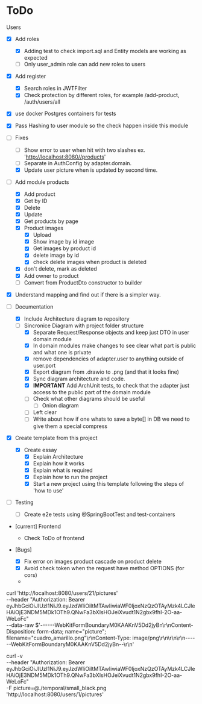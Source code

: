 # ToDo

Users

- [X] Add roles
  - [X] Adding test to check import.sql and Entity models are working as expected
  - [ ] Only user_admin role can add new roles to users

- [X] Add register
  - [X] Search roles in JWTFilter
  - [X] Check protection by different roles, for example /add-product, /auth/users/all

- [X] use docker Postgres containers for tests

- [X] Pass Hashing to user module so the check happen inside this module

- [ ] Fixes
  - [ ] Show error to user when hit with two slashes ex. '<http://localhost:8080//products>'
  - [ ] Separate in AuthConfig by adapter.domain.
  - [X] Update user picture when is updated by second time.

- [ ] Add module products
  - [X] Add product
  - [X] Get by ID
  - [X] Delete
  - [X] Update
  - [X] Get products by page
  - [X] Product images
    - [X] Upload
    - [X] Show image by id image
    - [X] Get images by product id
    - [X] delete image by id
    - [X] check delete images when product is deleted
  - [X] don't delete, mark as deleted
  - [X] Add owner to product
  - [ ] Convert from ProductDto constructor to builder

- [X] Understand mapping and find out if there is a simpler way.

- [ ] Documentation
  - [X] Include Architecture diagram to repository
  - [ ] Sincronice Diagram with project folder structure
    - [X] Separate Request/Response objects and keep just DTO in user domain module
    - [X] In domain modules make changes to see clear what part is public and what one is private
    - [X] remove dependencies of adapter.user to anything outside of user.port
    - [X] Export diagram from .drawio to .png (and that it looks fine)
    - [X] Sync diagram architecture and code.
    - [X] **IMPORTANT** Add ArchUnit tests, to check that the adapter just access to the public part of the domain module
    - [ ] Check what other diagrams should be useful
      - [ ] Onion diagram
    - [ ] Left clear
    - [ ] Write about how if one whats to save a byte[] in DB we need to give them a special compress

- [X] Create template from this project
  - [X] Create essay
    - [X] Explain Architecture
    - [X] Explain how it works
    - [X] Explain what is required
    - [X] Explain how to run the project
    - [X] Start a new project using this template following the steps of 'how to use'

- [ ] Testing
  - [ ] Create e2e tests using @SpringBootTest and test-containers

- [current] Frontend
  - Check ToDo of frontend

- [Bugs]
  - [X] Fix error on images product cascade on product delete
  - [X] Avoid check token when the request have method OPTIONS (for cors)
  - 

curl 'http://localhost:8080/users/21/pictures' \
  --header "Authorization: Bearer eyJhbGciOiJIUzI1NiJ9.eyJzdWIiOiItMTAwIiwiaWF0IjoxNzQzOTAyMzk4LCJleHAiOjE3NDM5MDk1OTh9.QNwFa3bXIsHOJeiXvudt1N2gbx9fhI-2O-aa-WeLoFc" \
  --data-raw $'------WebKitFormBoundaryM0KAAKnV5Dd2jyBn\r\nContent-Disposition: form-data; name="picture"; filename="cuadro_amarillo.png"\r\nContent-Type: image/png\r\n\r\n\r\n------WebKitFormBoundaryM0KAAKnV5Dd2jyBn--\r\n'


curl -v \
  --header "Authorization: Bearer eyJhbGciOiJIUzI1NiJ9.eyJzdWIiOiItMTAwIiwiaWF0IjoxNzQzOTAyMzk4LCJleHAiOjE3NDM5MDk1OTh9.QNwFa3bXIsHOJeiXvudt1N2gbx9fhI-2O-aa-WeLoFc" \
  -F picture=@./temporal/small_black.png  \
  'http://localhost:8080/users/1/pictures'